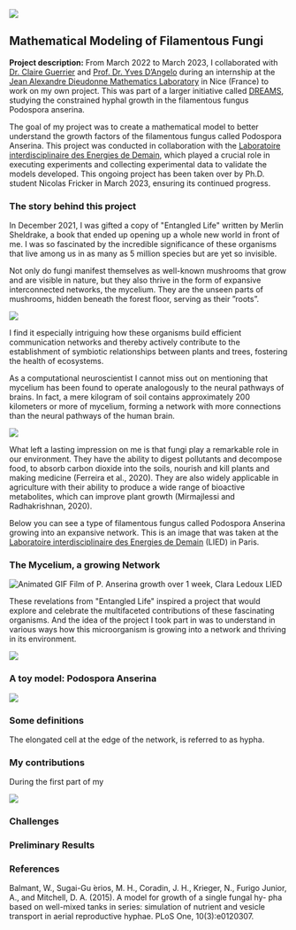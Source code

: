<img src="../images/uca.jpg?raw=true"/>

## Mathematical Modeling of Filamentous Fungi

**Project description:** From March 2022 to March 2023, I collaborated with [Dr. Claire Guerrier](https://math.univ-cotedazur.fr/~guerrier/) and [Prof. Dr. Yves D’Angelo](http://www.dyco.fr/index.php/User:Yd) during an internship at the [Jean Alexandre Dieudonne Mathematics Laboratory](https://math.univ-cotedazur.fr/) in Nice (France) to work on my own project. This was part of a larger initiative called [DREAMS](http://www.dyco.fr/index.php/DREAMS), studying the constrained hyphal growth in the filamentous fungus Podospora anserina. 

The goal of my project was to create a mathematical model to better understand the growth factors of the filamentous fungus called Podospora Anserina. This project was conducted in collaboration with the [Laboratoire interdisciplinaire des Energies de Demain](https://b2c.sdv.univ-paris-diderot.fr/), which played a crucial role in executing experiments and collecting experimental data to validate the models developed. This ongoing project has been taken over by Ph.D. student Nicolas Fricker in March 2023, ensuring its continued progress.

### The story behind this project

In December 2021, I was gifted a copy of "Entangled Life" written by Merlin Sheldrake, a book that ended up opening up a whole new world in front of me. I was so fascinated by the incredible significance of these organisms that live among us in as many as 5 million species but are yet so invisible. 

Not only do fungi manifest themselves as well-known mushrooms that grow and are visible in nature, but they also thrive in the form of expansive interconnected networks, the mycelium. They are the unseen parts of mushrooms, hidden beneath the forest floor, serving as their ”roots”.

<img src="../images/fungil.png?raw=true"/>

I find it especially intriguing how these organisms build efficient communication networks and thereby actively contribute to the establishment of symbiotic relationships between plants and trees, fostering the health of ecosystems. 

As a computational neuroscientist I cannot miss out on mentioning that mycelium has been found to operate analogously to the neural pathways of brains. In fact, a mere kilogram of soil contains approximately 200 kilometers or more of mycelium, forming a network with more connections than the neural pathways of the human brain.

<img src="../images/fungibrain.png?raw=true"/>

What left a lasting impression on me is that fungi play a remarkable role in our environment. They have the ability to digest pollutants and decompose food, to absorb carbon dioxide into the soils, nourish and kill plants and making medicine (Ferreira et al., 2020). They are also widely applicable in agriculture with their ability to produce a wide range of bioactive metabolites, which can improve plant growth (Mirmajlessi and Radhakrishnan, 2020).

Below you can see a type of filamentous fungus called Podospora Anserina growing into an expansive network. This is an image that was taken at the [Laboratoire interdisciplinaire des Energies de Demain](https://b2c.sdv.univ-paris-diderot.fr/) (LIED) in Paris. 

### The Mycelium, a growing Network

<img src="../images/growth.gif" alt="Animated GIF">
Film of P. Anserina growth over 1 week, Clara Ledoux LIED

These revelations from "Entangled Life" inspired a project that would explore and celebrate the multifaceted contributions of these fascinating organisms. And the idea of the project I took part in was to understand in various ways how this microorganism is growing into a network and thriving in its environment.


<img src="../images/para.png?raw=true"/>






### A toy model: Podospora Anserina

<img src="../images/podospora.png?raw=true"/>


### Some definitions

The elongated cell at the edge of the network, is referred to as hypha.

### My contributions

During the first part of my 

<img src="../images/contri.png?raw=true"/>



### Challenges


### Preliminary Results

### References

Balmant, W., Sugai-Gu ́erios, M. H., Coradin, J. H., Krieger, N., Furigo Junior, A., and Mitchell, D. A. (2015). A model for growth of a single fungal hy- pha based on well-mixed tanks in series: simulation of nutrient and vesicle transport in aerial reproductive hyphae. PLoS One, 10(3):e0120307.